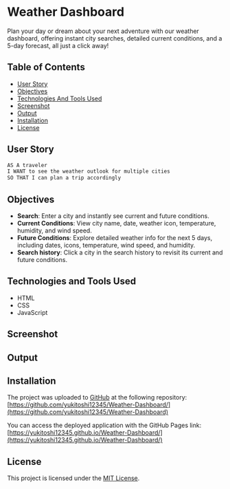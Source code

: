 # Weather Dashboard
Plan your day or dream about your next adventure with our weather dashboard, offering instant city searches, detailed current conditions, and a 5-day forecast, all just a click away!

## Table of Contents

- [User Story](#user-story)
- [Objectives](#objectives)
- [Technologies And Tools Used](#technologies-and-tools-used)
- [Screenshot](#screenshot)
- [Output](#output)
- [Installation](#installation)
- [License](#license)


## User Story

```md
AS A traveler
I WANT to see the weather outlook for multiple cities
SO THAT I can plan a trip accordingly
```

## Objectives
- **Search**: Enter a city and instantly see current and future conditions.
- **Current Conditions**: View city name, date, weather icon, temperature, humidity, and wind speed.
- **Future Conditions**: Explore detailed weather info for the next 5 days, including dates, icons, temperature, wind speed, and humidity.
- **Search history**: Click a city in the search history to revisit its current and future conditions.

## Technologies and Tools Used
- HTML
- CSS
- JavaScript

## Screenshot

## Output

## Installation
The project was uploaded to [GitHub](https://github.com/) at the following repository:
[https://github.com/yukitoshi12345/Weather-Dashboard/](https://github.com/yukitoshi12345/Weather-Dashboard)

You can access the deployed application with the GitHub Pages link:
[https://yukitoshi12345.github.io/Weather-Dashboard/](https://yukitoshi12345.github.io/Weather-Dashboard/)

## License
This project is licensed under the [MIT License](https://github.com/Yukitoshi12345/Weather-Dashboard/blob/main/LICENSE).